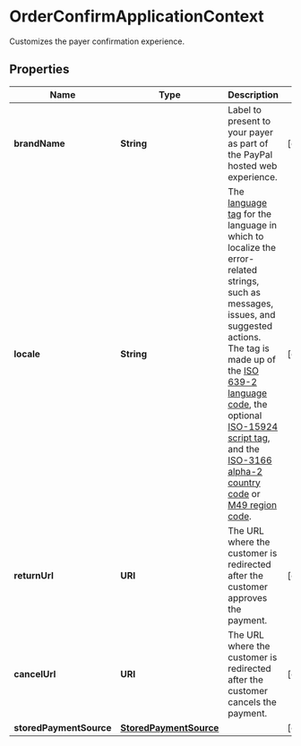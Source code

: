 

# OrderConfirmApplicationContext

Customizes the payer confirmation experience.

## Properties

| Name | Type | Description | Notes |
|------------ | ------------- | ------------- | -------------|
|**brandName** | **String** | Label to present to your payer as part of the PayPal hosted web experience. |  [optional] |
|**locale** | **String** | The [language tag](https://tools.ietf.org/html/bcp47#section-2) for the language in which to localize the error-related strings, such as messages, issues, and suggested actions. The tag is made up of the [ISO 639-2 language code](https://www.loc.gov/standards/iso639-2/php/code_list.php), the optional [ISO-15924 script tag](https://www.unicode.org/iso15924/codelists.html), and the [ISO-3166 alpha-2 country code](https://raw.githubusercontent.com) or [M49 region code](https://unstats.un.org/unsd/methodology/m49/). |  [optional] |
|**returnUrl** | **URI** | The URL where the customer is redirected after the customer approves the payment. |  [optional] |
|**cancelUrl** | **URI** | The URL where the customer is redirected after the customer cancels the payment. |  [optional] |
|**storedPaymentSource** | [**StoredPaymentSource**](StoredPaymentSource.md) |  |  [optional] |



